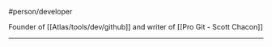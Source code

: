#person/developer

Founder of [[Atlas/tools/dev/github]] and writer of [[Pro Git - Scott Chacon]]
___